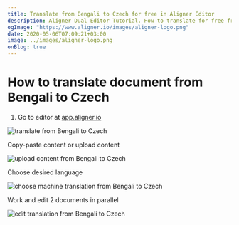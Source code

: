 ```yaml
---
title: Translate from Bengali to Czech for free in Aligner Editor
description: Aligner Dual Editor Tutorial. How to translate for free from Bengali to Czech. Aligner is multilingual document management platform. 
ogImage: "https://www.aligner.io/images/aligner-logo.png"
date: 2020-05-06T07:09:21+03:00
image: ../images/aligner-logo.png
onBlog: true
---
```


# How to translate document from Bengali to Czech

1. Go to editor at [app.aligner.io](https://app.aligner.io "Aligner App web page")

![translate from Bengali to Czech](../aligner-blank-editor.png "translate from Bengali to Czech")

Copy-paste content or upload content

![upload content from Bengali to Czech](../aligner-uploaded-document.png "upload content from Bengali to Czech")

Choose desired language

![choose machine translation from Bengali to Czech](../aligner-language-dropdown.png "choose machine translation from Bengali to Czech")

Work and edit 2 documents in parallel

![edit translation from Bengali to Czech](../aligner-double-sitded-editor.png "edit translation from Bengali to Czech")

